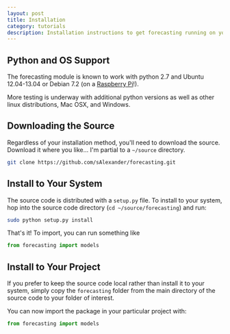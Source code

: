 ```yaml
---
layout: post
title: Installation
category: tutorials
description: Installation instructions to get forecasting running on your system of choice.
---
```


## Python and OS Support

The forecasting module is known to work with python 2.7 and Ubuntu 12.04-13.04 or Debian 7.2 (on a [Raspberry Pi](/documentation/Raspberry-Pi/)!).

More testing is underway with additional python versions as well as other linux distributions, Mac OSX, and Windows.

## Downloading the Source

Regardless of your installation method, you'll need to download the source. Download it where you like... I'm partial to a `~/source` directory.

```bash
git clone https://github.com/sAlexander/forecasting.git
```

## Install to Your System

The source code is distributed with a `setup.py` file. To install to your system, hop into the source code directory (`cd ~/source/forecasting`) and run:

```bash
sudo python setup.py install
```

That's it! To import, you can run something like

```python
from forecasting import models
```

## Install to Your Project

If you prefer to keep the source code local rather than install it to your system, simply copy the `forecasting` folder from the main directory of the source code to your folder of interest.

You can now import the package in your particular project with:

```python
from forecasting import models
```

